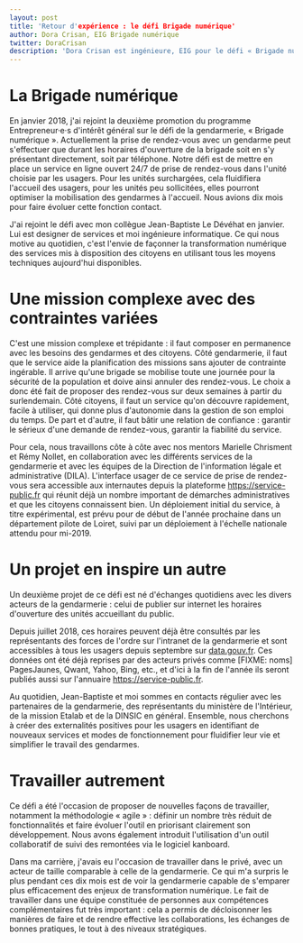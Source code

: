 ```yaml
---
layout: post
title: 'Retour d'expérience : le défi Brigade numérique'
author: Dora Crisan, EIG Brigade numérique
twitter: DoraCrisan
description: 'Dora Crisan est ingénieure, EIG pour le défi « Brigade numérique » au ministère de l\'intérieur, à la Direction générale de la gendarmerie nationale. Elle partage son vécu et les avancées du projet après 10 mois de travail.'
---
```


# La Brigade numérique

En janvier 2018, j'ai rejoint la deuxième promotion du programme
Entrepreneur·e·s d'intérêt général sur le défi de la gendarmerie,
« Brigade numérique ». Actuellement la prise de rendez-vous avec un
gendarme peut s'effectuer que durant les horaires d'ouverture de la
brigade soit en s'y présentant directement, soit par téléphone. Notre
défi est de mettre en place un service en ligne ouvert 24/7 de prise
de rendez-vous dans l'unité choisie par les usagers. Pour les unités
surchargées, cela fluidifiera l'accueil des usagers, pour les unités
peu sollicitées, elles pourront optimiser la mobilisation des
gendarmes à l'accueil. Nous avions dix mois pour faire évoluer cette
fonction contact.

J'ai rejoint le défi avec mon collègue Jean-Baptiste Le Dévéhat en
janvier.  Lui est designer de services et moi ingénieure informatique.
Ce qui nous motive au quotidien, c'est l'envie de façonner la
transformation numérique des services mis à disposition des citoyens
en utilisant tous les moyens techniques aujourd'hui disponibles.

# Une mission complexe avec des contraintes variées

C'est une mission complexe et trépidante : il faut composer en
permanence avec les besoins des gendarmes et des citoyens. Côté
gendarmerie, il faut que le service aide la planification des missions
sans ajouter de contrainte ingérable. Il arrive qu'une brigade se
mobilise toute une journée pour la sécurité de la population et doive
ainsi annuler des rendez-vous. Le choix a donc été fait de proposer
des rendez-vous sur deux semaines à partir du surlendemain. Côté
citoyens, il faut un service qu'on découvre rapidement, facile à
utiliser, qui donne plus d'autonomie dans la gestion de son emploi du
temps. De part et d'autre, il faut bâtir une relation de confiance :
garantir le sérieux d'une demande de rendez-vous, garantir la
fiabilité du service.

Pour cela, nous travaillons côte à côte avec nos mentors Marielle
Chrisment et Rémy Nollet, en collaboration avec les différents
services de la gendarmerie et avec les équipes de la Direction de
l'information légale et administrative (DILA). L'interface usager de
ce service de prise de rendez-vous sera accessible aux internautes
depuis la plateforme https://service-public.fr qui réunit déjà un
nombre important de démarches administratives et que les citoyens
connaissent bien. Un déploiement initial du service, à titre
expérimental, est prévu pour de début de l'année prochaine dans un
département pilote de Loiret, suivi par un déploiement à l'échelle
nationale attendu pour mi-2019.

# Un projet en inspire un autre

Un deuxième projet de ce défi est né d'échanges quotidiens avec les
divers acteurs de la gendarmerie : celui de publier sur internet les
horaires d'ouverture des unités accueillant du public.

Depuis juillet 2018, ces horaires peuvent déjà être consultés par les
représentants des forces de l'ordre sur l'intranet de la gendarmerie
et sont accessibles à tous les usagers depuis septembre sur
[data.gouv.fr](https://www.data.gouv.fr/fr/datasets/liste-des-unites-de-gendarmerie-accueillant-du-public-comprenant-leur-geolocalisation-et-leurs-horaires-douverture/). Ces
données ont été déjà reprises par des acteurs privés comme [FIXME:
noms] PagesJaunes, Qwant, Yahoo, Bing, etc., et d'ici à la fin de
l'année ils seront publiés aussi sur l'annuaire
https://service-public.fr.

Au quotidien, Jean-Baptiste et moi sommes en contacts régulier avec
les partenaires de la gendarmerie, des représentants du ministère de
l'Intérieur, de la mission Etalab et de la DINSIC en général.
Ensemble, nous cherchons à créer des externalités positives pour les
usagers en identifiant de nouveaux services et modes de fonctionnement
pour fluidifier leur vie et simplifier le travail des gendarmes.

# Travailler autrement

Ce défi a été l'occasion de proposer de nouvelles façons de
travailler, notamment la méthodologie « agile » : définir un nombre
très réduit de fonctionnalités et faire évoluer l'outil en priorisant
clairement son développement.  Nous avons également introduit
l'utilisation d'un outil collaboratif de suivi des remontées via le
logiciel kanboard.

Dans ma carrière, j'avais eu l'occasion de travailler dans le privé,
avec un acteur de taille comparable à celle de la gendarmerie.  Ce qui
m'a surpris le plus pendant ces dix mois est de voir la gendarmerie
capable de s'emparer plus efficacement des enjeux de transformation
numérique.  Le fait de travailler dans une équipe constituée de
personnes aux compétences complémentaires fut très important : cela a
permis de décloisonner les manières de faire et de rendre effective
les collaborations, les échanges de bonnes pratiques, le tout à des
niveaux stratégiques.
